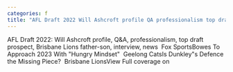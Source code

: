 ```yaml
---
categories: f
title: "AFL Draft 2022 Will Ashcroft profile QA professionalism top draft prospect Brisbane Lions fatherson interview news  Fox Sports"
---
```

AFL Draft 2022: Will Ashcroft profile, Q&A, professionalism, top draft prospect, Brisbane Lions father-son, interview, news&nbsp;&nbsp;Fox SportsBowes To Approach 2023 With "Hungry Mindset"&nbsp;&nbsp;Geelong CatsIs Dunkley"s Defence the Missing Piece?&nbsp;&nbsp;Brisbane LionsView Full coverage on 